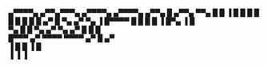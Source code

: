  ▄▀▀▀▀▄  ▄▀▀▄▀▀▀▄  ▄▀▀▀▀▄   ▄▀▀▀▀▄   ▄▀▀▄ █  ▄▀▀▄ ▀▀▄ 
█ █   ▐ █   █   █ █      █ █      █ █  █ ▄▀ █   ▀▄ ▄▀ 
   ▀▄   ▐  █▀▀▀▀  █      █ █      █ ▐  █▀▄  ▐     █   
▀▄   █     █      ▀▄    ▄▀ ▀▄    ▄▀   █   █       █   
 █▀▀▀    ▄▀         ▀▀▀▀     ▀▀▀▀   ▄▀   █      ▄▀    
 ▐      █                           █    ▐      █     
        ▐                           ▐           ▐  

<!---
windBugg/windBugg is a ✨ special ✨ repository because its `README.md` (this file) appears on your GitHub profile.
You can click the Preview link to take a look at your changes.
--->

